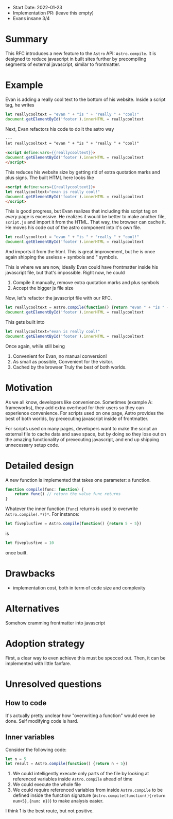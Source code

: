 - Start Date: 2022-01-23
- Implementation PR: (leave this empty)
- Evans insane 3/4

# Summary
This RFC introduces a new feature to the `Astro` API: `Astro.compile`. It is designed to reduce javascript in built sites further by precompiling segments of external javascript, similar to frontmatter.
# Example
Evan is adding a really cool text to the bottom of his website. Inside a script tag, he writes
```js
let reallycooltext = "evan " + "is " + "really " + "cool!"
document.getElementById('footer').innerHTML = reallycooltext
```
Next, Evan refactors his code to do it the astro way
```html
---
let reallycooltext = "evan " + "is " + "really " + "cool!"
---
<script define:vars={{reallycooltext}}>
document.getElementById('footer').innerHTML = reallycooltext
</script>
```
This reduces his website size by getting rid of extra quotation marks and plus signs. The built HTML here looks like
```html
<script define:vars={{reallycooltext}}>
let reallycooltext="evan is really cool!"
document.getElementById('footer').innerHTML = reallycooltext
</script>
```
This is good progress, but Evan realizes that including this script tag on *every* page is excessive. He realizes it would be better to make another file, `script.js` and import it from the HTML. That way, the browser can cache it. He moves his code out of the astro component into it's own file.
```js
let reallycooltext = "evan " + "is " + "really " + "cool!"
document.getElementById('footer').innerHTML = reallycooltext
```
And imports it from the html. This is great improvement, but he is once again shipping the useless + symbols and " symbols.

This is where we are now, ideally Evan could have frontmatter inside his javascript file, but that's impossible. Right now, he could

1. Compile it manually, remove extra quotation marks and plus symbols
2. Accept the bigger js file size

Now, let's refactor the javascript file with our RFC.

```js
let reallycooltext = Astro.compile(function() {return "evan " + "is " + "really " + "cool!"})
document.getElementById('footer').innerHTML = reallycooltext
```
This gets built into
```js
let reallycooltext="evan is really cool!"
document.getElementById('footer').innerHTML = reallycooltext
```
Once again, while still being
1. Convenient for Evan, no manual conversion!
2. As small as possible, Convenient for the visitor.
3. Cached by the browser
Truly the best of both worlds.
# Motivation
As we all know, developers like convenience. Sometimes (example A: frameworks), they add extra overhead for their users so they can experience convenience. For scripts used on one page, Astro provides the best of both worlds, by prexecuting javascript inside of frontmatter.

For scripts used on many pages, developers want to make the script an external file to cache data and save space, but by doing so they lose out on the amazing functionality of prexecuting javascript, and end up shipping unnecessary setup code. 
# Detailed design
A new function is implemented that takes one parameter: a function.

```ts
function compile(func: function) {
	return func() // return the value func returns
}

```
Whatever the inner function (`func`) returns is used to overwrite `Astro.compile(.*?)*`. For instance:
```js
let fiveplusfive = Astro.compile(function() {return 5 + 5})
```
is
```js
let fiveplusfive = 10
```
once built.
# Drawbacks
- implementation cost, both in term of code size and complexity
# Alternatives
Somehow cramming frontmatter into javascript
# Adoption strategy
First, a clear way to even achieve this must be specced out. Then, it can be implemented with little fanfare. 
# Unresolved questions
## How to code
It's actually pretty unclear how "overwriting a function" would even be done. Self modifying code is hard.
## Inner variables
Consider the following code:
```js
let n = 5
let result = Astro.compile(function() {return n + 5})
```
1. We could intelligently execute only parts of the file by looking at referenced variables inside `Astro.compile` ahead of time
2. We could execute the whole file
3. We could require referenced variables from inside `Astro.compile` to be defined inside the function signature (`Astro.compile(function(){return num+5},{num: n})`) to make analysis easier.

I think 1 is the best route, but not positive.